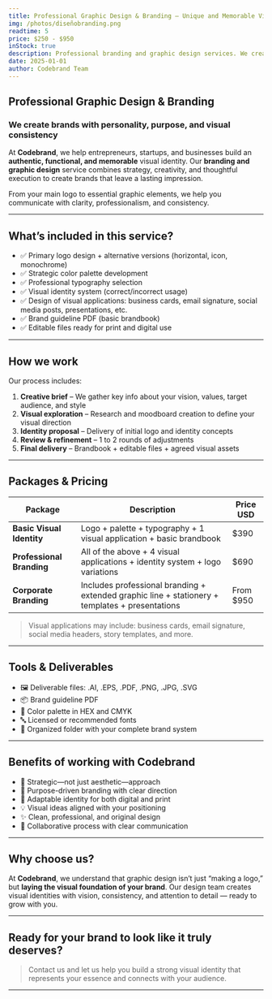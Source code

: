 ```yaml
---
title: Professional Graphic Design & Branding – Unique and Memorable Visual Identities
img: /photos/diseñobranding.png
readtime: 5
price: $250 - $950
inStock: true
description: Professional branding and graphic design services. We create strong and coherent visual identities that connect with your audience—logos, color palettes, typography, visual applications, and more. Pricing based on project scope.
date: 2025-01-01
author: Codebrand Team
---
```


## Professional Graphic Design & Branding

### We create brands with personality, purpose, and visual consistency

At **Codebrand**, we help entrepreneurs, startups, and businesses build an **authentic, functional, and memorable** visual identity. Our **branding and graphic design** service combines strategy, creativity, and thoughtful execution to create brands that leave a lasting impression.

From your main logo to essential graphic elements, we help you communicate with clarity, professionalism, and consistency.

---

## What’s included in this service?

- ✅ Primary logo design + alternative versions (horizontal, icon, monochrome)  
- ✅ Strategic color palette development  
- ✅ Professional typography selection  
- ✅ Visual identity system (correct/incorrect usage)  
- ✅ Design of visual applications: business cards, email signature, social media posts, presentations, etc.  
- ✅ Brand guideline PDF (basic brandbook)  
- ✅ Editable files ready for print and digital use

---

## How we work

Our process includes:

1. **Creative brief** – We gather key info about your vision, values, target audience, and style  
2. **Visual exploration** – Research and moodboard creation to define your visual direction  
3. **Identity proposal** – Delivery of initial logo and identity concepts  
4. **Review & refinement** – 1 to 2 rounds of adjustments  
5. **Final delivery** – Brandbook + editable files + agreed visual assets

---

## Packages & Pricing

| Package                      | Description                                                                                       | Price USD  |
|-----------------------------|---------------------------------------------------------------------------------------------------|------------|
| **Basic Visual Identity**   | Logo + palette + typography + 1 visual application + basic brandbook                             | $390       |
| **Professional Branding**   | All of the above + 4 visual applications + identity system + logo variations                     | $690       |
| **Corporate Branding**      | Includes professional branding + extended graphic line + stationery + templates + presentations  | From $950  |

> Visual applications may include: business cards, email signature, social media headers, story templates, and more.

---

## Tools & Deliverables

- 🖼️ Deliverable files: .AI, .EPS, .PDF, .PNG, .JPG, .SVG  
- 📦 Brand guideline PDF  
- 🎨 Color palette in HEX and CMYK  
- 🔤 Licensed or recommended fonts  
- 📁 Organized folder with your complete brand system

---

## Benefits of working with Codebrand

- 🧠 Strategic—not just aesthetic—approach  
- 🎯 Purpose-driven branding with clear direction  
- 📱 Adaptable identity for both digital and print  
- 💡 Visual ideas aligned with your positioning  
- ✨ Clean, professional, and original design  
- 🤝 Collaborative process with clear communication

---

## Why choose us?

At **Codebrand**, we understand that graphic design isn’t just “making a logo,” but **laying the visual foundation of your brand**. Our design team creates visual identities with vision, consistency, and attention to detail — ready to grow with you.

---

## Ready for your brand to look like it truly deserves?

> Contact us and let us help you build a strong visual identity that represents your essence and connects with your audience.

---
